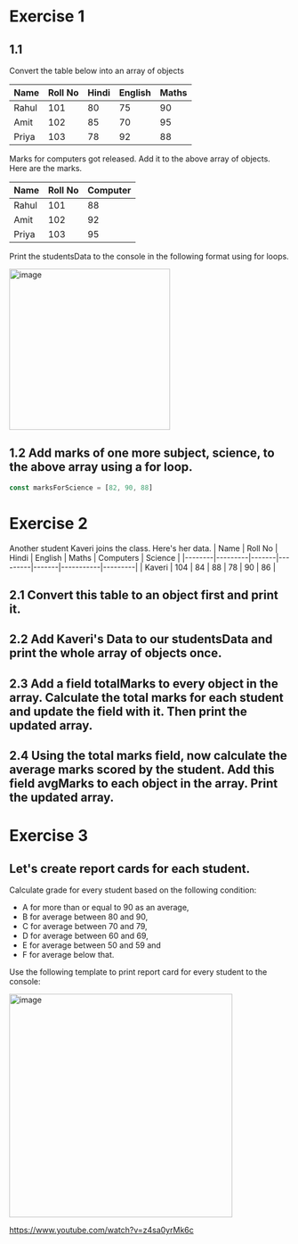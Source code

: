 # Exercise 1

## 1.1

Convert the table below into an array of objects

| Name  | Roll No | Hindi | English | Maths |
|-------|---------|-------|---------|-------|
| Rahul | 101     | 80    | 75      | 90    |
| Amit  | 102     | 85    | 70      | 95    |
| Priya | 103     | 78    | 92      | 88    |

Marks for computers got released. Add it to the above array of objects. Here are the marks.

| Name  | Roll No | Computer |
|-------|---------|----------|
| Rahul | 101     | 88       |
| Amit  | 102     | 92       |
| Priya | 103     | 95       |

Print the studentsData to the console in the following format using for loops.

<img width="289" alt="image" src="https://github.com/user-attachments/assets/7360b212-81c1-4e51-b275-247c7ee96160">

## 1.2 Add marks of one more subject, science, to the above array using a for loop.

```js
const marksForScience = [82, 90, 88]
```

# Exercise 2

Another student Kaveri joins the class. Here's her data.
| Name   | Roll No | Hindi | English | Maths | Computers | Science |
|--------|---------|-------|---------|-------|-----------|---------|
| Kaveri | 104     | 84    | 88      | 78    | 90        | 86      |


## 2.1 Convert this table to an object first and print it.

## 2.2 Add Kaveri's Data to our studentsData and print the whole array of objects once.

## 2.3 Add a field totalMarks to every object in the array. Calculate the total marks for each student and update the field with it. Then print the updated array.

## 2.4 Using the total marks field, now calculate the average marks scored by the student. Add this field avgMarks to each object in the array. Print the updated array.

# Exercise 3

## Let's create report cards for each student.

Calculate grade for every student based on the following condition:

* A for more than or equal to 90 as an average,
* B for average between 80 and 90,
* C for average between 70 and 79,
* D for average between 60 and 69,
* E for average between 50 and 59 and
* F for average below that.

Use the following template to print report card for every student to the console:

<img width="401" alt="image" src="https://github.com/user-attachments/assets/1d96451a-40f2-4ad3-a7dc-8c4ffbaf1497">


https://www.youtube.com/watch?v=z4sa0yrMk6c
